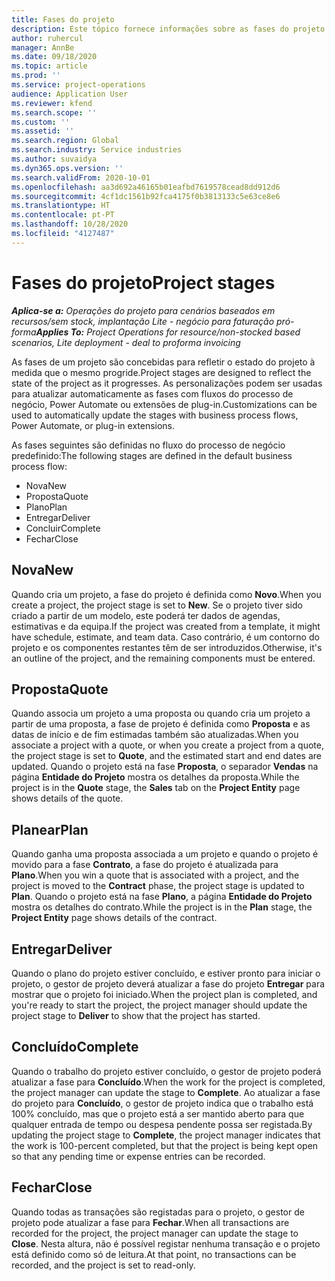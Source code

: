 ```yaml
---
title: Fases do projeto
description: Este tópico fornece informações sobre as fases do projeto que estão disponíveis em Operações de Projeto Microsoft Dynamics.
author: ruhercul
manager: AnnBe
ms.date: 09/18/2020
ms.topic: article
ms.prod: ''
ms.service: project-operations
audience: Application User
ms.reviewer: kfend
ms.search.scope: ''
ms.custom: ''
ms.assetid: ''
ms.search.region: Global
ms.search.industry: Service industries
ms.author: suvaidya
ms.dyn365.ops.version: ''
ms.search.validFrom: 2020-10-01
ms.openlocfilehash: aa3d692a46165b01eafbd7619578cead8dd912d6
ms.sourcegitcommit: 4cf1dc1561b92fca4175f0b3813133c5e63ce8e6
ms.translationtype: HT
ms.contentlocale: pt-PT
ms.lasthandoff: 10/28/2020
ms.locfileid: "4127487"
---
```

# <a name="project-stages"></a><span data-ttu-id="a8674-103">Fases do projeto</span><span class="sxs-lookup"><span data-stu-id="a8674-103">Project stages</span></span>

<span data-ttu-id="a8674-104">_**Aplica-se a:** Operações do projeto para cenários baseados em recursos/sem stock, implantação Lite - negócio para faturação pró-forma_</span><span class="sxs-lookup"><span data-stu-id="a8674-104">_**Applies To:** Project Operations for resource/non-stocked based scenarios, Lite deployment - deal to proforma invoicing_</span></span>

<span data-ttu-id="a8674-105">As fases de um projeto são concebidas para refletir o estado do projeto à medida que o mesmo progride.</span><span class="sxs-lookup"><span data-stu-id="a8674-105">Project stages are designed to reflect the state of the project as it progresses.</span></span> <span data-ttu-id="a8674-106">As personalizações podem ser usadas para atualizar automaticamente as fases com fluxos do processo de negócio, Power Automate ou extensões de plug-in.</span><span class="sxs-lookup"><span data-stu-id="a8674-106">Customizations can be used to automatically update the stages with business process flows, Power Automate, or plug-in extensions.</span></span>

<span data-ttu-id="a8674-107">As fases seguintes são definidas no fluxo do processo de negócio predefinido:</span><span class="sxs-lookup"><span data-stu-id="a8674-107">The following stages are defined in the default business process flow:</span></span>

- <span data-ttu-id="a8674-108">Nova</span><span class="sxs-lookup"><span data-stu-id="a8674-108">New</span></span>
- <span data-ttu-id="a8674-109">Proposta</span><span class="sxs-lookup"><span data-stu-id="a8674-109">Quote</span></span>
- <span data-ttu-id="a8674-110">Plano</span><span class="sxs-lookup"><span data-stu-id="a8674-110">Plan</span></span>
- <span data-ttu-id="a8674-111">Entregar</span><span class="sxs-lookup"><span data-stu-id="a8674-111">Deliver</span></span>
- <span data-ttu-id="a8674-112">Concluir</span><span class="sxs-lookup"><span data-stu-id="a8674-112">Complete</span></span>
- <span data-ttu-id="a8674-113">Fechar</span><span class="sxs-lookup"><span data-stu-id="a8674-113">Close</span></span> 

## <a name="new"></a><span data-ttu-id="a8674-114">Nova</span><span class="sxs-lookup"><span data-stu-id="a8674-114">New</span></span>

<span data-ttu-id="a8674-115">Quando cria um projeto, a fase do projeto é definida como **Novo**.</span><span class="sxs-lookup"><span data-stu-id="a8674-115">When you create a project, the project stage is set to **New**.</span></span> <span data-ttu-id="a8674-116">Se o projeto tiver sido criado a partir de um modelo, este poderá ter dados de agendas, estimativas e da equipa.</span><span class="sxs-lookup"><span data-stu-id="a8674-116">If the project was created from a template, it might have schedule, estimate, and team data.</span></span> <span data-ttu-id="a8674-117">Caso contrário, é um contorno do projeto e os componentes restantes têm de ser introduzidos.</span><span class="sxs-lookup"><span data-stu-id="a8674-117">Otherwise, it's an outline of the project, and the remaining components must be entered.</span></span>

## <a name="quote"></a><span data-ttu-id="a8674-118">Proposta</span><span class="sxs-lookup"><span data-stu-id="a8674-118">Quote</span></span>

<span data-ttu-id="a8674-119">Quando associa um projeto a uma proposta ou quando cria um projeto a partir de uma proposta, a fase de projeto é definida como **Proposta** e as datas de início e de fim estimadas também são atualizadas.</span><span class="sxs-lookup"><span data-stu-id="a8674-119">When you associate a project with a quote, or when you create a project from a quote, the project stage is set to **Quote**, and the estimated start and end dates are updated.</span></span> <span data-ttu-id="a8674-120">Quando o projeto está na fase **Proposta**, o separador **Vendas** na página **Entidade do Projeto** mostra os detalhes da proposta.</span><span class="sxs-lookup"><span data-stu-id="a8674-120">While the project is in the **Quote** stage, the **Sales** tab on the **Project Entity** page shows details of the quote.</span></span>

## <a name="plan"></a><span data-ttu-id="a8674-121">Planear</span><span class="sxs-lookup"><span data-stu-id="a8674-121">Plan</span></span>

<span data-ttu-id="a8674-122">Quando ganha uma proposta associada a um projeto e quando o projeto é movido para a fase **Contrato**, a fase do projeto é atualizada para **Plano**.</span><span class="sxs-lookup"><span data-stu-id="a8674-122">When you win a quote that is associated with a project, and the project is moved to the **Contract** phase, the project stage is updated to **Plan**.</span></span> <span data-ttu-id="a8674-123">Quando o projeto está na fase **Plano**, a página **Entidade do Projeto** mostra os detalhes do contrato.</span><span class="sxs-lookup"><span data-stu-id="a8674-123">While the project is in the **Plan** stage, the **Project Entity** page shows details of the contract.</span></span>

## <a name="deliver"></a><span data-ttu-id="a8674-124">Entregar</span><span class="sxs-lookup"><span data-stu-id="a8674-124">Deliver</span></span>

<span data-ttu-id="a8674-125">Quando o plano do projeto estiver concluído, e estiver pronto para iniciar o projeto, o gestor de projeto deverá atualizar a fase do projeto **Entregar** para mostrar que o projeto foi iniciado.</span><span class="sxs-lookup"><span data-stu-id="a8674-125">When the project plan is completed, and you're ready to start the project, the project manager should update the project stage to **Deliver** to show that the project has started.</span></span>

## <a name="complete"></a><span data-ttu-id="a8674-126">Concluído</span><span class="sxs-lookup"><span data-stu-id="a8674-126">Complete</span></span> 

<span data-ttu-id="a8674-127">Quando o trabalho do projeto estiver concluído, o gestor de projeto poderá atualizar a fase para **Concluído**.</span><span class="sxs-lookup"><span data-stu-id="a8674-127">When the work for the project is completed, the project manager can update the stage to **Complete**.</span></span> <span data-ttu-id="a8674-128">Ao atualizar a fase do projeto para **Concluído**, o gestor de projeto indica que o trabalho está 100% concluído, mas que o projeto está a ser mantido aberto para que qualquer entrada de tempo ou despesa pendente possa ser registada.</span><span class="sxs-lookup"><span data-stu-id="a8674-128">By updating the project stage to **Complete**, the project manager indicates that the work is 100-percent completed, but that the project is being kept open so that any pending time or expense entries can be recorded.</span></span>

## <a name="close"></a><span data-ttu-id="a8674-129">Fechar</span><span class="sxs-lookup"><span data-stu-id="a8674-129">Close</span></span>

<span data-ttu-id="a8674-130">Quando todas as transações são registadas para o projeto, o gestor de projeto pode atualizar a fase para **Fechar**.</span><span class="sxs-lookup"><span data-stu-id="a8674-130">When all transactions are recorded for the project, the project manager can update the stage to **Close**.</span></span> <span data-ttu-id="a8674-131">Nesta altura, não é possível registar nenhuma transação e o projeto está definido como só de leitura.</span><span class="sxs-lookup"><span data-stu-id="a8674-131">At that point, no transactions can be recorded, and the project is set to read-only.</span></span>

